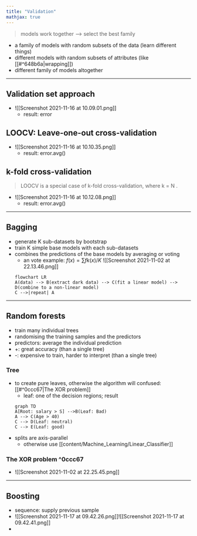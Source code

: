 ```yaml
---
title: "Validation"
mathjax: true
---
```


> models work together --> select the best family

- a family of models with random subsets of the data (learn different things)
- different models with random subsets of attributes (like [[#^648b6a|wrapping]])
- different family of models altogether
***
## Validation set approach
- ![[Screenshot 2021-11-16 at 10.09.01.png]]
	- result: error

## LOOCV: Leave-one-out cross-validation
- ![[Screenshot 2021-11-16 at 10.10.35.png]]
	- result: error.avg()

## k-fold cross-validation
> LOOCV is a special case of k-fold cross-validation, where k = N .
- ![[Screenshot 2021-11-16 at 10.12.08.png]]
	- result: error.avg()

***
## Bagging
- generate K sub-datasets by bootstrap
- train K simple base models with each sub-datasets
- combines the predictions of the base models by averaging or voting
	- an vote example: $f(x)=\sum fk(x)/K$ ![[Screenshot 2021-11-02 at 22.13.46.png]]
	``` mermaid
	flowchart LR
	A(data) --> B(extract dark data) --> C(fit a linear model) --> D(combine to a non-linear model)
	C -->|repeat| A
	```
***
## Random forests
- train many individual trees
- randomising the training samples and the predictors
- predictors: average the individual prediction
- +: great accuracy (than a single tree)
- -: expensive to train, harder to interpret (than a single tree)
### Tree
- to create pure leaves, otherwise the algorithm will confused: [[#^0ccc67|The XOR problem]]
	- leaf: one of the decision regions; result
	```mermaid
	graph TD
	A[Root: salary > S] -->B(Leaf: Bad)
	A --> C(Age > 40)
	C --> D(Leaf: neutral)
	C --> E(Leaf: good)
	```
- splits are axis-parallel
	- otherwise use [[content/Machine_Learning/Linear_Classifier]]
### The XOR problem ^0ccc67
- ![[Screenshot 2021-11-02 at 22.25.45.png]]

***
## Boosting
- sequence: supply previous sample
- ![[Screenshot 2021-11-17 at 09.42.26.png]]![[Screenshot 2021-11-17 at 09.42.41.png]]
- 